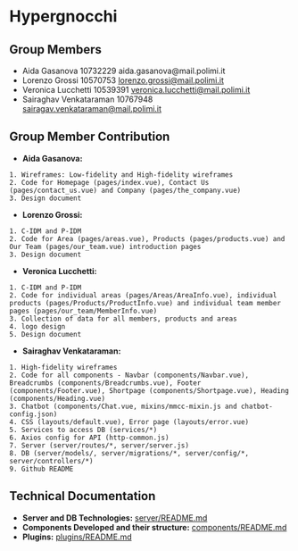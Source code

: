 # Hypergnocchi
## Group Members
- Aida Gasanova 10732229‌ aida.gasanova‌@mail.polimi.it
- Lorenzo‌ ‌Grossi‌ ‌10570753‌ lorenzo.grossi@mail.polimi.it‌
- Veronica‌ ‌Lucchetti ‌10539391‌ ‌veronica.lucchetti@mail.polimi.it
- Sairaghav‌ ‌Venkataraman‌ ‌10767948‌ sairagav.venkataraman@mail.polimi.it

## Group Member Contribution
- **Aida Gasanova:** 
```
1. Wireframes: Low-fidelity and High-fidelity wireframes
2. Code for Homepage (pages/index.vue), Contact Us (pages/contact_us.vue) and Company (pages/the_company.vue)
3. Design document
```
- **Lorenzo Grossi:**
```
1. C-IDM and P-IDM
2. Code for Area (pages/areas.vue), Products (pages/products.vue) and Our Team (pages/our_team.vue) introduction pages
3. Design document
```
- **Veronica Lucchetti:**
```
1. C-IDM and P-IDM 
2. Code for individual areas (pages/Areas/AreaInfo.vue), individual products (pages/Products/ProductInfo.vue) and individual team member pages (pages/our_team/MemberInfo.vue)
3. Collection of data for all members, products and areas
4. logo design
5. Design document
```
- **Sairaghav Venkataraman:**
```
1. High-fidelity wireframes
2. Code for all components - Navbar (components/Navbar.vue), Breadcrumbs (components/Breadcrumbs.vue), Footer (components/Footer.vue), Shortpage (components/Shortpage.vue), Heading (components/Heading.vue)
3. Chatbot (components/Chat.vue, mixins/mmcc-mixin.js and chatbot-config.json)
4. CSS (layouts/default.vue), Error page (layouts/error.vue)
5. Services to access DB (services/*)
6. Axios config for API (http-common.js)
7. Server (server/routes/*, server/server.js)
8. DB (server/models/, server/migrations/*, server/config/*, server/controllers/*)
9. Github README
```

## Technical Documentation
- **Server and DB Technologies:** [server/README.md](/server/README.md)
- **Components Developed and their structure:** [components/README.md](/components/README.md)
- **Plugins:** [plugins/README.md](/plugins/README.md)